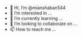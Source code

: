 - 👋 Hi, I’m @mianshaban544
- 👀 I’m interested in ...
- 🌱 I’m currently learning ...
- 💞️ I’m looking to collaborate on ...
- 📫 How to reach me ...

<!---
Ninja Op is a ✨ special ✨ repository because its `README.md` (this file) appears on your GitHub profile.
You can click the Preview link to take a look at your changes.
--->
